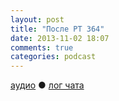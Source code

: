 ```yaml
---
layout: post
title: "После РT 364"
date: 2013-11-02 18:07
comments: true
categories: podcast
---
```

[аудио](http://cdn.radio-t.com/rt364post.mp3) ● [лог чата](http://chat.radio-t.com/logs/radio-t-364.html) <audio src="http://cdn.radio-t.com/rt364post.mp3" preload="none">
